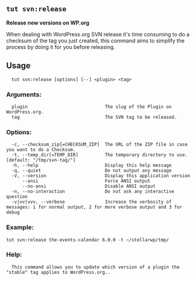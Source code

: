 ## `tut svn:release`

**Release new versions on WP.org**

When dealing with WordPress.org SVN release it's time consuming to do a checksum of the tag you just created, this command aims to simplify the process by doing it for you before releasing.

## Usage
```
  tut svn:release [options] [--] <plugin> <tag>
```

### Arguments:
```
  plugin                             The slug of the Plugin on WordPress.org.
  tag                                The SVN tag to be released.
```

### Options:

```
  -c, --checksum_zip[=CHECKSUM_ZIP]  The URL of the ZIP file in case you want to do a Checksum.
  -t, --temp_dir[=TEMP_DIR]          The temporary directory to use. [default: "/tmp/svn-tag/"]
  -h, --help                         Display this help message
  -q, --quiet                        Do not output any message
  -V, --version                      Display this application version
      --ansi                         Force ANSI output
      --no-ansi                      Disable ANSI output
  -n, --no-interaction               Do not ask any interactive question
  -v|vv|vvv, --verbose               Increase the verbosity of messages: 1 for normal output, 2 for more verbose output and 3 for debug
```

### Example:
```
tut svn:release the-events-calendar 6.0.0 -t ~/stellarwp/tmp/
```

### Help:
```
  This command allows you to update which version of a plugin the "stable" tag applies to WordPress.org..
 ```
<!-- @TODO: add more option descriptions -->
